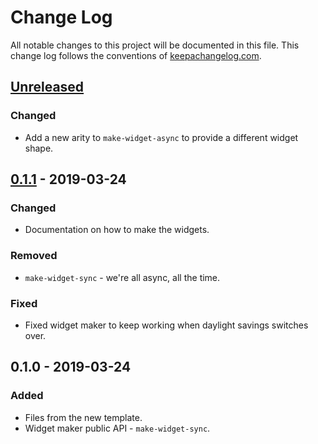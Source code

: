 # Change Log
All notable changes to this project will be documented in this file. This change log follows the conventions of [keepachangelog.com](http://keepachangelog.com/).

## [Unreleased]
### Changed
- Add a new arity to `make-widget-async` to provide a different widget shape.

## [0.1.1] - 2019-03-24
### Changed
- Documentation on how to make the widgets.

### Removed
- `make-widget-sync` - we're all async, all the time.

### Fixed
- Fixed widget maker to keep working when daylight savings switches over.

## 0.1.0 - 2019-03-24
### Added
- Files from the new template.
- Widget maker public API - `make-widget-sync`.

[Unreleased]: https://github.com/your-name/api/compare/0.1.1...HEAD
[0.1.1]: https://github.com/your-name/api/compare/0.1.0...0.1.1
